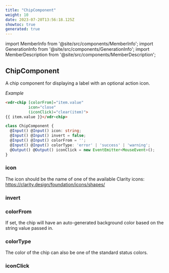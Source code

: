 ```yaml
---
title: "ChipComponent"
weight: 10
date: 2023-07-20T13:56:18.125Z
showtoc: true
generated: true
---
```

<!-- This file was generated from the Vendure source. Do not modify. Instead, re-run the "docs:build" script -->
import MemberInfo from '@site/src/components/MemberInfo';
import GenerationInfo from '@site/src/components/GenerationInfo';
import MemberDescription from '@site/src/components/MemberDescription';


## ChipComponent

<GenerationInfo sourceFile="packages/admin-ui/src/lib/core/src/shared/components/chip/chip.component.ts" sourceLine="16" packageName="@vendure/admin-ui" />

A chip component for displaying a label with an optional action icon.

*Example*

```HTML
<vdr-chip [colorFrom]="item.value"
          icon="close"
          (iconClick)="clear(item)">
{{ item.value }}</vdr-chip>
```

```ts title="Signature"
class ChipComponent {
  @Input() @Input() icon: string;
  @Input() @Input() invert = false;
  @Input() @Input() colorFrom = '';
  @Input() @Input() colorType: 'error' | 'success' | 'warning';
  @Output() @Output() iconClick = new EventEmitter<MouseEvent>();
}
```

### icon

<MemberInfo kind="property" type="string"   />

The icon should be the name of one of the available Clarity icons: https://clarity.design/foundation/icons/shapes/
### invert

<MemberInfo kind="property" type=""   />


### colorFrom

<MemberInfo kind="property" type=""   />

If set, the chip will have an auto-generated background
color based on the string value passed in.
### colorType

<MemberInfo kind="property" type="'error' | 'success' | 'warning'"   />

The color of the chip can also be one of the standard status colors.
### iconClick

<MemberInfo kind="property" type=""   />



